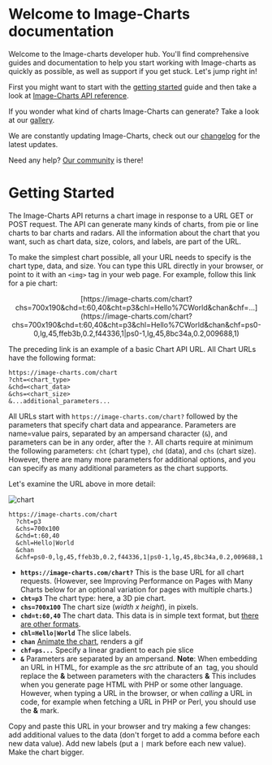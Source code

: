# Welcome to Image-Charts documentation

Welcome to the Image-charts developer hub. You'll find comprehensive guides and documentation to help you start working with Image-charts as quickly as possible, as well as support if you get stuck. Let's jump right in!

First you might want to start with the [getting started](#getting-started) guide and then take a look at [Image-Charts API reference](/referencechart-size).

If you wonder what kind of charts Image-Charts can generate? Take a look at our [gallery](/gallery).

We are constantly updating Image-Charts, check out our [changelog](https://headwayapp.co/image-charts-changelog) for the latest updates.

Need any help? [Our community](https://stackoverflow.com/questions/tagged/image-charts) is there!

# Getting Started

The Image-Charts API returns a chart image in response to a URL GET or POST request. The API can generate many kinds of charts, from pie or line charts to bar charts and radars. All the information about the chart that you want, such as chart data, size, colors, and labels, are part of the URL. <!--(For POST requests, it's a little different, but don't worry about that now).-->

To make the simplest chart possible, all your URL needs to specify is the chart type, data, and size. You can type this URL directly in your browser, or point to it with an `<img>` tag in your web page. For example, follow this link for a pie chart:

<center>
[https://image-charts.com/chart?chs=700x190&chd=t:60,40&cht=p3&chl=Hello%7CWorld&chan&chf=...](https://image-charts.com/chart?chs=700x190&chd=t:60,40&cht=p3&chl=Hello%7CWorld&chan&chf=ps0-0,lg,45,ffeb3b,0.2,f44336,1|ps0-1,lg,45,8bc34a,0.2,009688,1)
</center>


The preceding link is an example of a basic Chart API URL. All Chart URLs have the following format:

```
https://image-charts.com/chart
?cht=<chart_type>
&chd=<chart_data>
&chs=<chart_size>
&...additional_parameters...
```

All URLs start with `https://image-charts.com/chart?` followed by the parameters that specify chart data and appearance. Parameters are name=value pairs, separated by an ampersand character (`&`), and parameters can be in any order, after the `?`. All charts require at minimum the following parameters: `cht` (chart type), `chd` (data), and `chs` (chart size). However, there are many more parameters for additional options, and you can specify as many additional parameters as the chart supports.

Let's examine the URL above in more detail:

![chart](https://image-charts.com/chart?chs=700x190&chd=t:60,40&cht=p3&chl=Hello%7CWorld&chan&chf=ps0-0,lg,45,ffeb3b,0.2,f44336,1|ps0-1,lg,45,8bc34a,0.2,009688,1)

```
https://image-charts.com/chart
  ?cht=p3
  &chs=700x100
  &chd=t:60,40
  &chl=Hello|World
  &chan
  &chf=ps0-0,lg,45,ffeb3b,0.2,f44336,1|ps0-1,lg,45,8bc34a,0.2,009688,1
```

- **`https://image-charts.com/chart?`** This is the base URL for all chart requests. (However, see Improving Performance on Pages with Many Charts below for an optional variation for pages with multiple charts.)
- **`cht=p3`** The chart type: here, a 3D pie chart.
- **`chs=700x100`** The chart size (*width x height*), in pixels. <!-- See the maximum values here.-->
- **`chd=t:60,40`** The chart data. This data is in simple text format, but [there are other formats](/reference/data-format).
- **`chl=Hello|World`** The slice labels.
- **`chan`** [Animate the chart](/reference/animation), renders a gif
- **`chf=ps...`** Specify a linear gradient to each pie slice
- **`&`** Parameters are separated by an ampersand. **Note**: When embedding an URL in HTML, for example as the *src* attribute of an <img> tag, you should replace the **&** between parameters with the characters **&amp;** This includes when you generate page HTML with PHP or some other language. However, when typing a URL in the browser, or when *calling* a URL in code, for example when fetching a URL in PHP or Perl, you should use the **&** mark.


Copy and paste this URL in your browser and try making a few changes: add additional values to the data (don't forget to add a comma before each new data value). Add new labels (put a `|` mark before each new value). Make the chart bigger.
